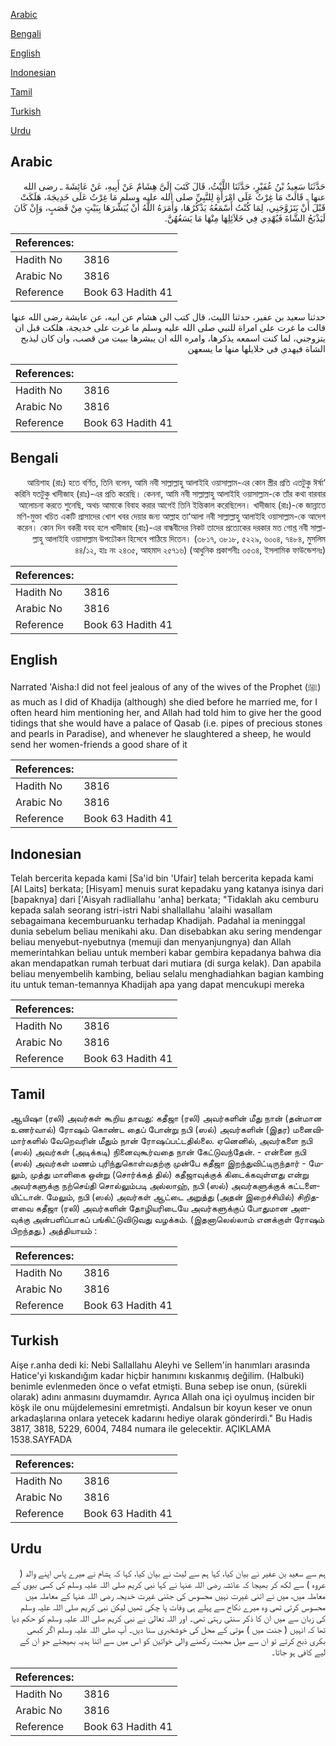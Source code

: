 [Arabic](#arabic)

[Bengali](#bengali)

[English](#english)

[Indonesian](#indonesian)

[Tamil](#tamil)

[Turkish](#turkish)

[Urdu](#urdu)

## Arabic


<div dir="rtl" lang="ar" style={{fontSize:'larger',backgroundColor:'#f8f9fa',padding:20}}>
حَدَّثَنَا سَعِيدُ بْنُ عُفَيْرٍ، حَدَّثَنَا اللَّيْثُ، قَالَ كَتَبَ إِلَىَّ هِشَامٌ عَنْ أَبِيهِ، عَنْ عَائِشَةَ ـ رضى الله عنها ـ قَالَتْ مَا غِرْتُ عَلَى امْرَأَةٍ لِلنَّبِيِّ صلى الله عليه وسلم مَا غِرْتُ عَلَى خَدِيجَةَ، هَلَكَتْ قَبْلَ أَنْ يَتَزَوَّجَنِي، لِمَا كُنْتُ أَسْمَعُهُ يَذْكُرُهَا، وَأَمَرَهُ اللَّهُ أَنْ يُبَشِّرَهَا بِبَيْتٍ مِنْ قَصَبٍ، وَإِنْ كَانَ لَيَذْبَحُ الشَّاةَ فَيُهْدِي فِي خَلاَئِلِهَا مِنْهَا مَا يَسَعُهُنَّ‏.‏
</div>
<div style={{backgroundColor:'#f8f9fa',padding:20, marginBottom: 10}}><table> <thead> <tr> <th>References:</th> <th></th> </tr> </thead> <tbody><tr><td>Hadith No</td><td>3816</td></tr><tr><td>Arabic No</td><td>3816</td></tr><tr><td>Reference</td><td>Book 63 Hadith 41</td></tr></tbody></table></div>


<div dir="rtl" lang="ar" style={{fontSize:'larger',backgroundColor:'#f8f9fa',padding:20}}>
حدثنا سعيد بن عفير، حدثنا الليث، قال كتب الى هشام عن ابيه، عن عايشة رضى الله عنها قالت ما غرت على امراة للنبي صلى الله عليه وسلم ما غرت على خديجة، هلكت قبل ان يتزوجني، لما كنت اسمعه يذكرها، وامره الله ان يبشرها ببيت من قصب، وان كان ليذبح الشاة فيهدي في خلايلها منها ما يسعهن
</div>
<div style={{backgroundColor:'#f8f9fa',padding:20, marginBottom: 10}}><table> <thead> <tr> <th>References:</th> <th></th> </tr> </thead> <tbody><tr><td>Hadith No</td><td>3816</td></tr><tr><td>Arabic No</td><td>3816</td></tr><tr><td>Reference</td><td>Book 63 Hadith 41</td></tr></tbody></table></div>

## Bengali


<div dir="rtl" lang="bn" style={{fontSize:'larger',backgroundColor:'#f8f9fa',padding:20}}>
‘আয়িশাহ (রাঃ) হতে বর্ণিত, তিনি বলেন, আমি নবী সাল্লাল্লাহু আলাইহি ওয়াসাল্লাম-এর কোন স্ত্রীর প্রতি এতটুকু ঈর্ষা করিনি যতটুকু খাদীজাহ (রাঃ)-এর প্রতি করেছি। কেননা, আমি নবী সাল্লাল্লাহু আলাইহি ওয়াসাল্লাম-কে তাঁর কথা বারবার আলোচনা করতে শুনেছি, অথচ আমাকে বিবাহ করার আগেই তিনি ইন্তিকাল করেছিলেন। খাদীজাহ (রাঃ)-কে জান্নাতে মণি-মুক্তা খচিত একটি প্রাসাদের খোশ খবর দেয়ার জন্য আল্লাহ তা‘আলা নবী সাল্লাল্লাহু আলাইহি ওয়াসাল্লাম-কে আদেশ করেন। কোন দিন বকরী যবহ হলে খাদীজাহ (রাঃ)-এর বান্ধবীদের নিকট তাদের প্রত্যেকের দরকার মত গোশ্ত নবী সাল্লাল্লাহু আলাইহি ওয়াসাল্লাম উপঢৌকন হিসেবে পাঠিয়ে দিতেন। (৩৮১৭, ৩৮১৮, ৫২২৯, ৬০০৪, ৭৪৮৪, মুসলিম ৪৪/১২, হাঃ নং ২৪৩৫, আহমাদ ২৫৭১৬) (আধুনিক প্রকাশনীঃ ৩৫৩৪, ইসলামিক ফাউন্ডেশনঃ)
</div>
<div style={{backgroundColor:'#f8f9fa',padding:20, marginBottom: 10}}><table> <thead> <tr> <th>References:</th> <th></th> </tr> </thead> <tbody><tr><td>Hadith No</td><td>3816</td></tr><tr><td>Arabic No</td><td>3816</td></tr><tr><td>Reference</td><td>Book 63 Hadith 41</td></tr></tbody></table></div>

## English


<div dir="ltr" lang="en" style={{fontSize:'larger',backgroundColor:'#f8f9fa',padding:20}}>
Narrated 'Aisha:I did not feel jealous of any of the wives of the Prophet (ﷺ) as much as I did of Khadija (although) she died before he married me, for I often heard him mentioning her, and Allah had told him to give her the good tidings that she would have a palace of Qasab (i.e. pipes of precious stones and pearls in Paradise), and whenever he slaughtered a sheep, he would send her women-friends a good share of it
</div>
<div style={{backgroundColor:'#f8f9fa',padding:20, marginBottom: 10}}><table> <thead> <tr> <th>References:</th> <th></th> </tr> </thead> <tbody><tr><td>Hadith No</td><td>3816</td></tr><tr><td>Arabic No</td><td>3816</td></tr><tr><td>Reference</td><td>Book 63 Hadith 41</td></tr></tbody></table></div>

## Indonesian


<div dir="ltr" lang="id" style={{fontSize:'larger',backgroundColor:'#f8f9fa',padding:20}}>
Telah bercerita kepada kami [Sa'id bin 'Ufair] telah bercerita kepada kami [Al Laits] berkata; [Hisyam] menuis surat kepadaku yang katanya isinya dari [bapaknya] dari ['Aisyah radliallahu 'anha] berkata; "Tidaklah aku cemburu kepada salah seorang istri-istri Nabi shallallahu 'alaihi wasallam sebagaimana kecemburuanku terhadap Khadijah. Padahal ia meninggal dunia sebelum beliau menikahi aku. Dan disebabkan aku sering mendengar beliau menyebut-nyebutnya (memuji dan menyanjungnya) dan Allah memerintahkan beliau untuk memberi kabar gembira kepadanya bahwa dia akan mendapatkan rumah terbuat dari mutiara (di surga kelak). Dan apabila beliau menyembelih kambing, beliau selalu menghadiahkan bagian kambing itu untuk teman-temannya Khadijah apa yang dapat mencukupi mereka
</div>
<div style={{backgroundColor:'#f8f9fa',padding:20, marginBottom: 10}}><table> <thead> <tr> <th>References:</th> <th></th> </tr> </thead> <tbody><tr><td>Hadith No</td><td>3816</td></tr><tr><td>Arabic No</td><td>3816</td></tr><tr><td>Reference</td><td>Book 63 Hadith 41</td></tr></tbody></table></div>

## Tamil


<div dir="ltr" lang="ta" style={{fontSize:'larger',backgroundColor:'#f8f9fa',padding:20}}>
ஆயிஷா (ரலி) அவர்கள் கூறிய தாவது: கதீஜா (ரலி) அவர்களின் மீது நான் (தன்மான உணர்வால்) ரோஷம் கொண்ட தைப் போன்று நபி (ஸல்) அவர்களின் (இதர) மனைவிமார்களில் வேறெவரின் மீதும் நான் ரோஷப்பட்டதில்லை. ஏனெனில், அவர்களை நபி (ஸல்) அவர்கள் (அடிக்கடி) நினைவுகூர்வதை நான் கேட்டுவந்தேன். - என்னை நபி (ஸல்) அவர்கள் மணம் புரிந்துகொள்வதற்கு முன்பே கதீஜா இறந்துவிட்டிருந்தார் - மேலும், முத்து மாளிகை ஒன்று (சொர்க்கத் தில்) கதீஜாவுக்குக் கிடைக்கவுள்ளது என்று அவர்களுக்கு நற்செய்தி சொல்லும்படி அல்லாஹ், நபி (ஸல்) அவர்களுக்குக் கட்டளையிட்டான். மேலும், நபி (ஸல்) அவர்கள் ஆட்டை அறுத்து (அதன் இறைச்சியில்) சிறிதளவை கதீஜா (ரலி) அவர்களின் தோழியரிடையே அவர்களுக்குப் போதுமான அளவுக்கு அன்பளிப்பாகப் பங்கிட்டுவிடுவது வழக்கம். (இதனாலெல்லாம் எனக்குள் ரோஷம் பிறந்தது.) அத்தியாயம் :
</div>
<div style={{backgroundColor:'#f8f9fa',padding:20, marginBottom: 10}}><table> <thead> <tr> <th>References:</th> <th></th> </tr> </thead> <tbody><tr><td>Hadith No</td><td>3816</td></tr><tr><td>Arabic No</td><td>3816</td></tr><tr><td>Reference</td><td>Book 63 Hadith 41</td></tr></tbody></table></div>

## Turkish


<div dir="ltr" lang="tr" style={{fontSize:'larger',backgroundColor:'#f8f9fa',padding:20}}>
Aişe r.anha dedi ki: Nebi Sallallahu Aleyhi ve Sellem'in hanımları arasında Hatice'yi kıskandığım kadar hiçbir hanımını kıskanmış değilim. (Halbuki) benimle evlenmeden önce o vefat etmişti. Buna sebep ise onun, (sürekli olarak) adını anmasını duymamdır. Ayrıca Allah ona içi oyulmuş inciden bir köşk ile onu müjdelemesini emretmişti. Andalsun bir koyun keser ve onun arkadaşlarına onlara yetecek kadarını hediye olarak gönderirdi." Bu Hadis 3817, 3818, 5229, 6004, 7484 numara ile gelecektir. AÇIKLAMA 1538.SAYFADA
</div>
<div style={{backgroundColor:'#f8f9fa',padding:20, marginBottom: 10}}><table> <thead> <tr> <th>References:</th> <th></th> </tr> </thead> <tbody><tr><td>Hadith No</td><td>3816</td></tr><tr><td>Arabic No</td><td>3816</td></tr><tr><td>Reference</td><td>Book 63 Hadith 41</td></tr></tbody></table></div>

## Urdu


<div dir="rtl" lang="ur" style={{fontSize:'larger',backgroundColor:'#f8f9fa',padding:20}}>
ہم سے سعید بن عفیر نے بیان کیا، کہا ہم سے لیث نے بیان کیا، کہا کہ ہشام نے میرے پاس اپنے والد ( عروہ ) سے لکھ کر بھیجا کہ عائشہ رضی اللہ عنہا نے کہا نبی کریم صلی اللہ علیہ وسلم کی کسی بیوی کے معاملہ میں، میں نے اتنی غیرت نہیں محسوس کی جتنی غیرت خدیجہ رضی اللہ عنہا کے معاملہ میں محسوس کرتی تھی وہ میرے نکاح سے پہلے ہی وفات پا چکی تھیں لیکن نبی کریم صلی اللہ علیہ وسلم کی زبان سے میں ان کا ذکر سنتی رہتی تھی۔ اور اللہ تعالیٰ نے نبی کریم صلی اللہ علیہ وسلم کو حکم دیا تھا کہ انہیں ( جنت میں ) موتی کے محل کی خوشخبری سنا دیں۔ آپ صلی اللہ علیہ وسلم اگر کبھی بکری ذبح کرتے تو ان سے میل محبت رکھنے والی خواتین کو اس میں سے اتنا ہدیہ بھیجتے جو ان کے لیے کافی ہو جاتا۔
</div>
<div style={{backgroundColor:'#f8f9fa',padding:20, marginBottom: 10}}><table> <thead> <tr> <th>References:</th> <th></th> </tr> </thead> <tbody><tr><td>Hadith No</td><td>3816</td></tr><tr><td>Arabic No</td><td>3816</td></tr><tr><td>Reference</td><td>Book 63 Hadith 41</td></tr></tbody></table></div>